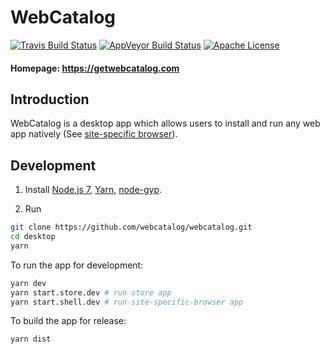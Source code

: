 # WebCatalog

[![Travis Build Status](https://travis-ci.org/webcatalog/webcatalog.svg?branch=master)](https://travis-ci.org/webcatalog/webcatalog)
[![AppVeyor Build Status](https://ci.appveyor.com/api/projects/status/github/webcatalog/webcatalog?branch=master&svg=true)](https://ci.appveyor.com/project/webcatalog/webcatalog/branch/master)
[![Apache License](http://img.shields.io/:license-apache-blue.svg)](https://github.com/webcatalog/webcatalog/blob/master/LICENSE)
#### Homepage: https://getwebcatalog.com

## Introduction
WebCatalog is a desktop app which allows users to install and run any web app natively (See [site-specific browser](https://en.wikipedia.org/wiki/Site-specific_browser)). 

## Development
1. Install [Node.js 7](https://nodejs.org), [Yarn](https://yarnpkg.com), [node-gyp](https://github.com/nodejs/node-gyp#installation).

2. Run
```bash
git clone https://github.com/webcatalog/webcatalog.git
cd desktop
yarn
```

To run the app for development:
```bash
yarn dev
yarn start.store.dev # run store app
yarn start.shell.dev # run site-specific-browser app
```

To build the app for release:
```bash
yarn dist
```
